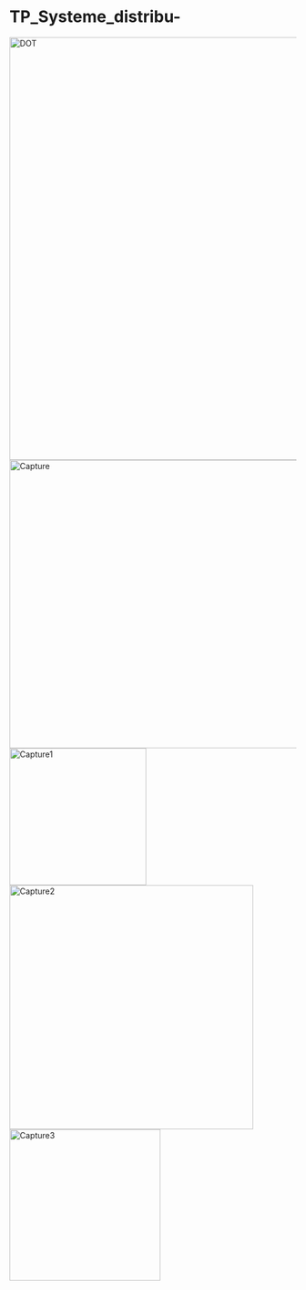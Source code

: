 # TP_Systeme_distribu-
<img width="741" alt="DOT" src="https://user-images.githubusercontent.com/130146750/230592368-cde759e2-6022-46b9-b07f-b5c25e66d9f1.PNG">
<img width="505" alt="Capture" src="https://user-images.githubusercontent.com/130146750/230592618-0e0df98d-dbf5-43f5-a41f-255b36a03270.PNG">
<img width="240" alt="Capture1" src="https://user-images.githubusercontent.com/130146750/230593890-5c02fd34-26f3-4423-8a59-f08fe97a00ca.PNG">
<img width="428" alt="Capture2" src="https://user-images.githubusercontent.com/130146750/230594206-4d963adb-0409-4e1a-ad62-7c8c87052b4d.PNG">
<img width="265" alt="Capture3" src="https://user-images.githubusercontent.com/130146750/230594546-6c75945f-0ed3-4f60-a23d-cf791d66df43.PNG">
